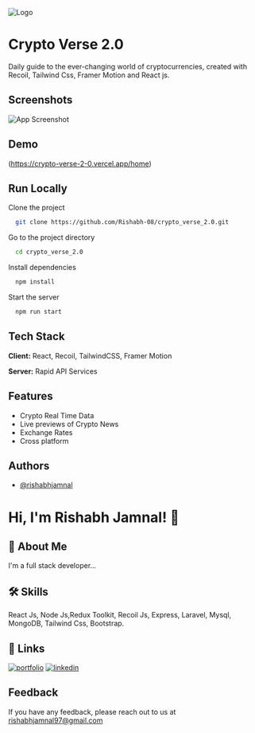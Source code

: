 ![Logo](https://crypto-verse-2-0.vercel.app/static/media/logo.2fdb51d17daeee4d7ce2.png)


# Crypto Verse 2.0

Daily guide to the ever-changing world of cryptocurrencies, created with Recoil, Tailwind Css, Framer Motion and React js.


## Screenshots

![App Screenshot](https://github.com/Rishabh-08/crypto_verse_2.0/assets/72727933/4d90e34b-70ea-4422-ba18-964088f30bc2)


## Demo

(https://crypto-verse-2-0.vercel.app/home)


## Run Locally

Clone the project

```bash
  git clone https://github.com/Rishabh-08/crypto_verse_2.0.git
```

Go to the project directory

```bash
  cd crypto_verse_2.0
```

Install dependencies

```bash
  npm install
```

Start the server

```bash
  npm run start
```


## Tech Stack

**Client:** React, Recoil, TailwindCSS, Framer Motion

**Server:** Rapid API Services


## Features

- Crypto Real Time Data
- Live previews of Crypto News
- Exchange Rates
- Cross platform


## Authors

- [@rishabhjamnal](https://github.com/Rishabh-08)


# Hi, I'm Rishabh Jamnal! 👋


## 🚀 About Me
I'm a full stack developer...


## 🛠 Skills
React Js, Node Js,Redux Toolkit, Recoil Js, Express, Laravel, Mysql, MongoDB,  Tailwind Css, Bootstrap.


## 🔗 Links
[![portfolio](https://img.shields.io/badge/my_portfolio-000?style=for-the-badge&logo=ko-fi&logoColor=white)](https://katherineoelsner.com/)
[![linkedin](https://img.shields.io/badge/linkedin-0A66C2?style=for-the-badge&logo=linkedin&logoColor=white)](https://www.linkedin.com/)


## Feedback

If you have any feedback, please reach out to us at rishabhjamnal97@gmail.com
